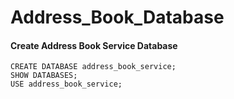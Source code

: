 # Address_Book_Database

#### Create Address Book Service Database
```
CREATE DATABASE address_book_service;
SHOW DATABASES;
USE address_book_service;
```